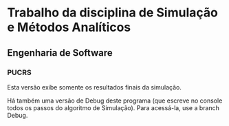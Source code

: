 # Trabalho da disciplina de Simulação e Métodos Analíticos
## Engenharia de Software
### PUCRS

Esta versão exibe somente os resultados finais da simulação.

Há também uma versão de Debug deste programa (que escreve no console todos os passos do algoritmo de Simulação). Para acessá-la, use a branch Debug.